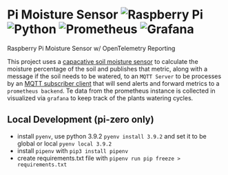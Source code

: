 # Pi Moisture Sensor ![Raspberry Pi](https://img.shields.io/badge/-Raspberry_Pi-C51A4A?style=flat&logo=Raspberry-Pi) ![Python](https://img.shields.io/badge/python-3670A0?style=flat&logo=python&logoColor=ffdd54) ![Prometheus](https://img.shields.io/badge/Prometheus-E6522C?style=flat&logo=Prometheus&logoColor=white) ![Grafana](https://img.shields.io/badge/grafana-%23F46800.svg?style=flat&logo=grafana&logoColor=white)
Raspberry Pi Moisture Sensor w/ OpenTelemetry Reporting

This project uses a [capacative soil moisture sensor](https://www.amazon.com/AITRIP-Capacitive-Corrosion-Resistant-Electronic/dp/B094J8XD83/ref=asc_df_B094J8XD83?mcid=f36789f1b52d313ca55c0ddd806aee81&hvocijid=11206063840108402844-B094J8XD83-&hvexpln=73&tag=hyprod-20&linkCode=df0&hvadid=721245378154&hvpos=&hvnetw=g&hvrand=11206063840108402844&hvpone=&hvptwo=&hvqmt=&hvdev=c&hvdvcmdl=&hvlocint=&hvlocphy=9010835&hvtargid=pla-2281435177858&th=1) to calculate the moisture percentage of the soil and publishes that metric, along with a message if the soil needs to be watered, to an `MQTT Server` to be processes by an [MQTT subscriber client](https://github.com/jhawk7/mqtt-sub-client) that will send alerts and forward metrics to a `prometheus backend`. Te data from the prometheus instance is collected in visualized via `grafana` to keep track of the plants watering cycles.

## Local Development (pi-zero only)
* install `pyenv`, use python 3.9.2 `pyenv install 3.9.2` and set it to be global or local `pyenv local 3.9.2`
* install `pipenv` with `pip3 install pipenv`
* create requirements.txt file with `pipenv run pip freeze > requirements.txt`
